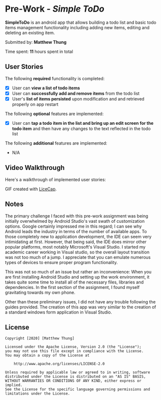 # Pre-Work - *Simple ToDo*

**SimpleToDo** is an android app that allows building a todo list and basic todo items management functionality including adding new items, editing and deleting an existing item.

Submitted by: **Matthew Thung**

Time spent: **11** hours spent in total

## User Stories

The following **required** functionality is completed:

* [x] User can **view a list of todo items**
* [x] User can **successfully add and remove items** from the todo list
* [x] User's **list of items persisted** upon modification and and retrieved properly on app restart

The following **optional** features are implemented:

* [x] User can **tap a todo item in the list and bring up an edit screen for the todo item** and then have any changes to the text reflected in the todo list

The following **additional** features are implemented:

* N/A

## Video Walkthrough

Here's a walkthrough of implemented user stories:

<!img src='https://imgur.com/a/xtdGuT5' title='Video Walkthrough' width='' alt='Video Walkthrough' />

GIF created with [LiceCap](http://www.cockos.com/licecap/).

## Notes

The primary challenge I faced with this pre-work assignment was being initially overwhelmed by Android Studio's vast swath of customization options.
Google certainly impressed me in this regard; I can see why Android leads the industry in terms of the number of available apps.
To those completely new to application development, the IDE can seem very intimidating at first. However, that being said, the IDE does 
mirror other popular platforms, most notably Microsoft's Visual Studio. I started my academic career working in Visual studio, so the overall
layout transition was not too much of a jump. I appreciate that you can emulate numerous types of devices to ensure proper program functionality.

This was not so much of an issue but rather an inconvenience: When you are first installing Android Studio and setting up the work environment, it 
takes quite some time to install all of the necessary files, libraries and dependencies. In the first section of the assignment, I found myself
gravitating towards my own phone.

Other than these preliminary issues, I did not have any trouble following the guides provided. The creation of this app was very similar to the 
creation of a standard windows form application in Visual Studio.

## License

    Copyright [2020] [Matthew Thung]

    Licensed under the Apache License, Version 2.0 (the "License");
    you may not use this file except in compliance with the License.
    You may obtain a copy of the License at

        http://www.apache.org/licenses/LICENSE-2.0

    Unless required by applicable law or agreed to in writing, software
    distributed under the License is distributed on an "AS IS" BASIS,
    WITHOUT WARRANTIES OR CONDITIONS OF ANY KIND, either express or implied.
    See the License for the specific language governing permissions and
    limitations under the License.
